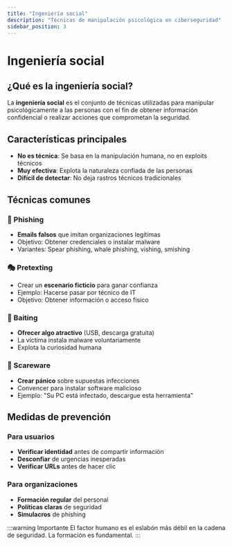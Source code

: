 ```yaml
---
title: "Ingeniería social"
description: "Técnicas de manipulación psicológica en ciberseguridad"
sidebar_position: 3
---
```


# Ingeniería social

## ¿Qué es la ingeniería social?

La **ingeniería social** es el conjunto de técnicas utilizadas para manipular psicológicamente a las personas con el fin de obtener información confidencial o realizar acciones que comprometan la seguridad.

## Características principales

- **No es técnica**: Se basa en la manipulación humana, no en exploits técnicos
- **Muy efectiva**: Explota la naturaleza confiada de las personas
- **Difícil de detectar**: No deja rastros técnicos tradicionales

## Técnicas comunes

### 📧 Phishing
- **Emails falsos** que imitan organizaciones legítimas
- Objetivo: Obtener credenciales o instalar malware
- Variantes: Spear phishing, whale phishing, vishing, smishing

### 🎭 Pretexting
- Crear un **escenario ficticio** para ganar confianza
- Ejemplo: Hacerse pasar por técnico de IT
- Objetivo: Obtener información o acceso físico

### 🎁 Baiting
- **Ofrecer algo atractivo** (USB, descarga gratuita)
- La víctima instala malware voluntariamente
- Explota la curiosidad humana

### 🚨 Scareware
- **Crear pánico** sobre supuestas infecciones
- Convencer para instalar software malicioso
- Ejemplo: "Su PC está infectado, descargue esta herramienta"

## Medidas de prevención

### Para usuarios
- **Verificar identidad** antes de compartir información
- **Desconfiar** de urgencias inesperadas
- **Verificar URLs** antes de hacer clic

### Para organizaciones
- **Formación regular** del personal
- **Políticas claras** de seguridad
- **Simulacros** de phishing

:::warning Importante
El factor humano es el eslabón más débil en la cadena de seguridad. La formación es fundamental.
:::
